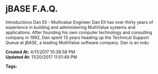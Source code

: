 # jBASE F.A.Q.

Introductions Dan Ell - Multivalue Engineer Dan Ell has over thirty years of experience in building and administering MultiValue systems and applications. After founding his own computer technology and consulting company in 1992, Dan spent 13 years heading up the Technical Support Queue at jBASE, a leading MultiValue software company. Dan is an indu  

**Created At:** 4/11/2017 10:38:58 PM  
**Updated At:** 11/20/2017 11:51:49 PM  

**Tags:**
<badge text='faq' vertical='middle' />
